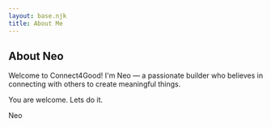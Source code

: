 ```yaml
---
layout: base.njk
title: About Me
---
```


## About Neo

Welcome to Connect4Good! I'm Neo — a passionate builder who believes in connecting with others to create meaningful things.

You are welcome. Lets do it.

Neo